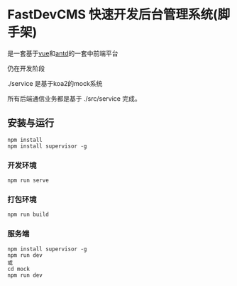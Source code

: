 # FastDevCMS 快速开发后台管理系统(脚手架)

是一套基于[vue](https://github.com/vuejs/vue)和[antd](https://www.antdv.com/docs/vue/introduce-cn/)的一套中前端平台

仍在开发阶段

./service 是基于koa2的mock系统

所有后端通信业务都是基于 ./src/service 完成。

## 安装与运行

```shell
npm install
npm install supervisor -g
```

### 开发环境
```shell
npm run serve
```

### 打包环境
```shell
npm run build
```

### 服务端
```shell
npm install supervisor -g
npm run dev
或
cd mock
npm run dev
```
